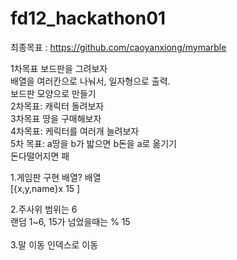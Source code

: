 # fd12_hackathon01

최종목표 : https://github.com/caoyanxiong/mymarble

1차목표 보드판을 그려보자<br>
배열을 여러칸으로 나눠서, 일자형으로 출력.<br>
보드판 모양으로 만들기<br>
2차목표: 캐릭터 돌려보자 <br>
3차목표 땅을 구매해보자<br>
4차목표: 케릭터를 여러개 늘려보자<br>
5차 목표: a땅을 b가 밟으면 b돈을 a로 옮기기<br>
돈다떨어지면 패<br>



1.게임판 구현 배열?  배열<br>
[{x,y,name}x 15 ]<br>

2.주사위 범위는 6 <br>
랜덤 1~6, 15가 넘었을때는 % 15<br><br>
3.말 이동 인덱스로 이동<br>





